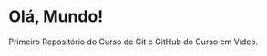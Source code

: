 # Olá, Mundo&#x0021;

 Primeiro Repositório do Curso de Git e GitHub do Curso em Vídeo.

 <!-- Repositório feito durante um curso do Curso Em Vídeo.
 Site do Curso em Vídeo: https://www.cursoemvideo.com/course/curso-de-git-e-github/ -->
